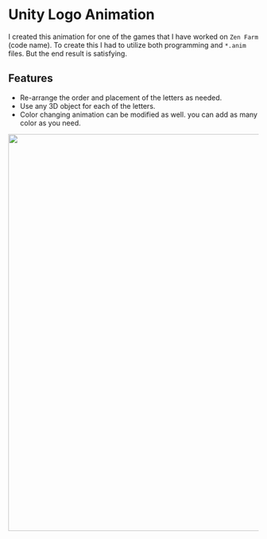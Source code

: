 # Unity Logo Animation
I created this animation for one of the games that I have worked on `Zen Farm` (code name). To 
create this I had to utilize both programming and `*.anim` files. But the end result is satisfying.  
## Features
- Re-arrange the order and placement of the letters as needed. 
- Use any 3D object for each of the letters.
- Color changing animation can be modified as well. you can add as many color as you need. 

<img src ="images\logoanim.gif" width="800"/>